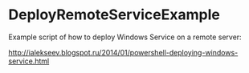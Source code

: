 DeployRemoteServiceExample
==========================

Example script of how to deploy Windows Service on a remote server:

http://ialekseev.blogspot.ru/2014/01/powershell-deploying-windows-service.html
